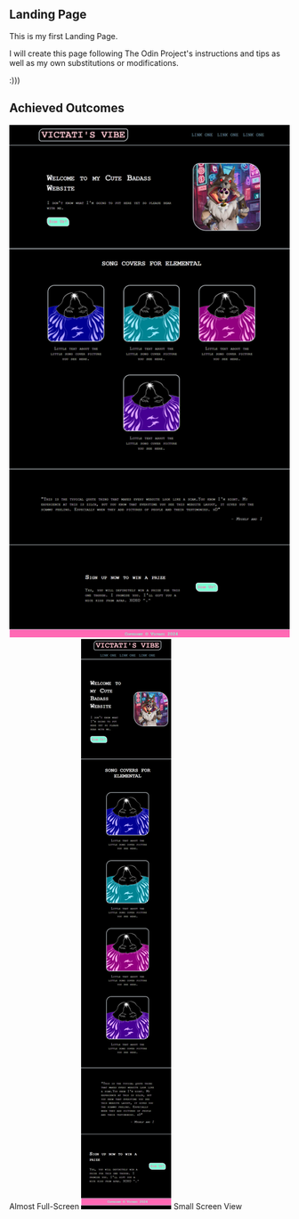 <h2 font-weight="bold">Landing Page</h2>

<p>This is my first Landing Page.</p>
<p>I will create this page following The Odin Project's instructions and tips as well as my own substitutions or modifications. </p>
<p> :))) </p>

<h2 font-weight="bold">Achieved Outcomes</h2>

<img src="./images/localhost_3000_ (4).png">
<caption>Almost Full-Screen</caption>

<img src="./images/localhost_3000_ (5).png">
<caption>Small Screen View</caption>
